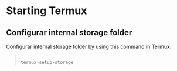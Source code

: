 
# Starting Termux

## Configurar internal storage folder

Configurar internal storage folder by using this command in Termux.

> ~~~
> 
> termux-setup-storage
> 
> ~~~
